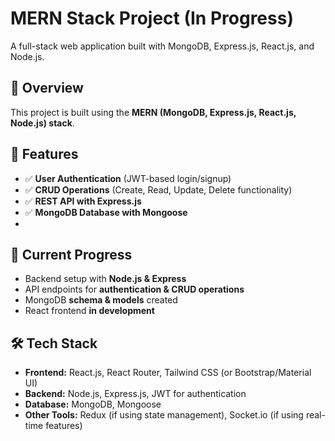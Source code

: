 # MERN Stack Project (In Progress)

A full-stack web application built with MongoDB, Express.js, React.js, and Node.js.

## 🚀 Overview

This project is built using the **MERN (MongoDB, Express.js, React.js, Node.js) stack**.

## 🔧 Features

- ✅ **User Authentication** (JWT-based login/signup)
- ✅ **CRUD Operations** (Create, Read, Update, Delete functionality)
- ✅ **REST API with Express.js**
- ✅ **MongoDB Database with Mongoose**
- 
## 📌 Current Progress

- Backend setup with **Node.js & Express**
- API endpoints for **authentication & CRUD operations**
- MongoDB **schema & models** created
- React frontend **in development**

## 🛠️ Tech Stack

- **Frontend:** React.js, React Router, Tailwind CSS (or Bootstrap/Material UI)
- **Backend:** Node.js, Express.js, JWT for authentication
- **Database:** MongoDB, Mongoose
- **Other Tools:** Redux (if using state management), Socket.io (if using real-time features)

